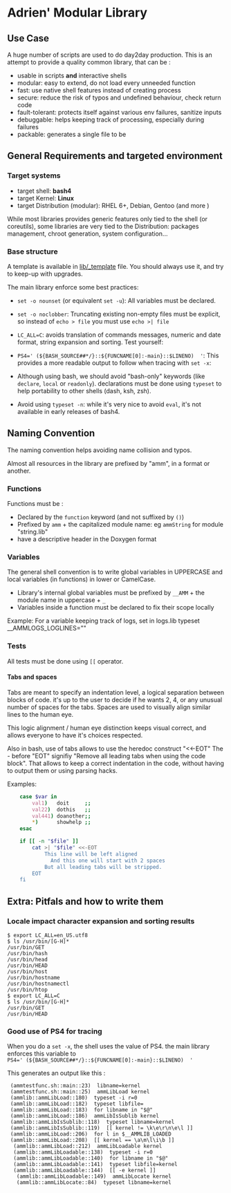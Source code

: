 # Adrien' Modular Library

## Use Case

A huge number of scripts are used to do day2day production.
This is an attempt to provide a quality common library, that can be :
- usable in scripts **and** interactive shells
- modular: easy to extend, do not load every unneeded function
- fast: use native shell features instead of creating process
- secure: reduce the risk of typos and undefined behaviour, check return code
- fault-tolerant: protects itself against various env failures, sanitize inputs
- debuggable: helps keeping track of processing, especially during failures
- packable: generates a single file to be 


## General Requirements and targeted environment

### Target systems 
 - target shell: **bash4**
 - target Kernel: **Linux**
 - target Distribution (modular): RHEL 6+, Debian, Gentoo (and more )

While most libraries provides generic features only tied to the shell (or coreutils), some libraries are very tied to the Distribution: packages management, chroot generation, system configuration...

### Base structure

A template is available in [lib/_template](blob/master/lib/_template) file. You should always use it, and try to keep-up with upgrades.

The main library enforce some best practices:
- `set -o nounset` (or equivalent `set -u`): All variables must be declared.
- `set -o noclobber`: Truncating existing non-empty files must be explicit, so instead of `echo > file` you must use `echo >| file` 
- `LC_ALL=C`: avoids translation of commands messages, numeric and date format, string expansion and sorting. Test yourself:

- `PS4=' (${BASH_SOURCE##*/}::${FUNCNAME[0]:-main}::$LINENO)  '`: This provides a more readable output to follow when tracing with `set -x`:


- Although using bash, we should avoid "bash-only" keywords (like `declare`, `local` or `readonly`). declarations must be done using `typeset` to help portability
to other shells (dash, ksh, zsh).  
- Avoid using `typeset -n`: while it's very nice to avoid `eval`, it's not available in early releases of bash4.


## Naming Convention

The naming convention helps avoiding name collision and typos.

Almost all resources in the library are prefixed by "amm", in a format or another.

### Functions

Functions must be :
- Declared by the `function` keyword (and not suffixed by `()`)
- Prefixed by `amm` + the capitalized module name: eg `ammString` for module "string.lib"
- have a descriptive header in the Doxygen format


### Variables

The general shell convention is to write global variables in UPPERCASE and 
local variables (in functions) in lower or CamelCase.

- Library's internal global variables must be prefixed by `__AMM` + the module
name in uppercase + `_`
- Variables inside a function must be declared to fix their scope locally

Example: For a variable keeping track of logs, set in logs.lib
  typeset __AMMLOGS_LOGLINES=""


### Tests

All tests must be done using `[[` operator. 



#### Tabs and spaces

Tabs are meant to specify an indentation level, a logical separation between blocks of code.  it's up to the user to decide if he wants 2, 4, or any unusual number of spaces for the tabs.
Spaces are used to visually align similar lines to the human eye.

This logic alignment / human eye distinction keeps visual correct, and allows everyone to have it's choices respected. 

Also in bash, use of tabs allows to use the heredoc construct "<<-EOT"
The - before "EOT" signifiy "Remove all leading tabs when using the code block".
That allows to keep a correct indentation in the code, without having to output them or using parsing hacks.


Examples: 
``` bash
	case $var in
		val1)   doit     ;;
		val22)  dothis   ;;
		val441) doanother;;
		*)      showhelp ;;
	esac
```

```bash
	if [[ -n "$file" ]]
		cat >| "$file" <<-EOT
			This line will be left aligned
			  And this one will start with 2 spaces
			But all leading tabs will be stripped.
		EOT
	fi
```





## Extra: Pitfals and how to write them

### Locale impact character expansion and sorting results
```
$ export LC_ALL=en_US.utf8
$ ls /usr/bin/[G-H]*
/usr/bin/GET
/usr/bin/hash
/usr/bin/head
/usr/bin/HEAD
/usr/bin/host
/usr/bin/hostname
/usr/bin/hostnamectl
/usr/bin/htop
$ export LC_ALL=C
$ ls /usr/bin/[G-H]*
/usr/bin/GET
/usr/bin/HEAD
```

### Good use of PS4 for tracing

When you do a `set -x`, the shell uses the value of PS4. the main library enforces this variable to  
`PS4=' (${BASH_SOURCE##*/}::${FUNCNAME[0]:-main}::$LINENO)  '`

This generates an output like this :
```
 (ammtestfunc.sh::main::23)  libname=kernel
 (ammtestfunc.sh::main::25)  ammLibLoad kernel
 (ammlib::ammLibLoad::180)  typeset -i r=0
 (ammlib::ammLibLoad::182)  typeset libfile=
 (ammlib::ammLibLoad::183)  for libname in "$@"
 (ammlib::ammLibLoad::186)  ammLibIsSublib kernel
 (ammlib::ammLibIsSublib::118)  typeset libname=kernel
 (ammlib::ammLibIsSublib::119)  [[ kernel != \k\e\r\n\e\l ]]
 (ammlib::ammLibLoad::206)  for l in $__AMMLIB_LOADED
 (ammlib::ammLibLoad::208)  [[ kernel == \a\m\l\i\b ]]
  (ammlib::ammLibLoad::212)  ammLibLoadable kernel
  (ammlib::ammLibLoadable::138)  typeset -i r=0
  (ammlib::ammLibLoadable::140)  for libname in "$@"
  (ammlib::ammLibLoadable::141)  typeset libfile=kernel
  (ammlib::ammLibLoadable::144)  [[ -e kernel ]]
   (ammlib::ammLibLoadable::149)  ammLibLocate kernel
   (ammlib::ammLibLocate::84)  typeset libname=kernel
```